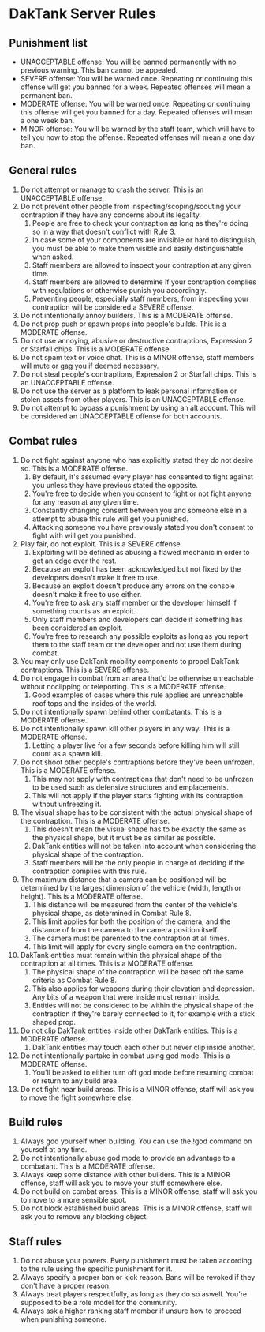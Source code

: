 # DakTank Server Rules

## Punishment list

- UNACCEPTABLE offense: You will be banned permanently with no previous warning. This ban cannot be appealed.
- SEVERE offense: You will be warned once. Repeating or continuing this offense will get you banned for a week. Repeated offenses will mean a permanent ban.
- MODERATE offense: You will be warned once. Repeating or continuing this offense will get you banned for a day. Repeated offenses will mean a one week ban.
- MINOR offense: You will be warned by the staff team, which will have to tell you how to stop the offense. Repeated offenses will mean a one day ban.


## General rules

1. Do not attempt or manage to crash the server. This is an UNACCEPTABLE offense.
2. Do not prevent other people from inspecting/scoping/scouting your contraption if they have any concerns about its legality.
	1. People are free to check your contraption as long as they're doing so in a way that doesn't conflict with Rule 3.
	2. In case some of your components are invisible or hard to distinguish, you must be able to make them visible and easily distinguishable when asked.
	3. Staff members are allowed to inspect your contraption at any given time.
	4. Staff members are allowed to determine if your contraption complies with regulations or otherwise punish you accordingly.
	5. Preventing people, especially staff members, from inspecting your contraption will be considered a SEVERE offense.
3. Do not intentionally annoy builders. This is a MODERATE offense.
4. Do not prop push or spawn props into people's builds. This is a MODERATE offense.
5. Do not use annoying, abusive or destructive contraptions, Expression 2 or Starfall chips. This is a MODERATE offense.
6. Do not spam text or voice chat. This is a MINOR offense, staff members will mute or gag you if deemed necessary.
7. Do not steal people's contraptions, Expression 2 or Starfall chips. This is an UNACCEPTABLE offense.
8. Do not use the server as a platform to leak personal information or stolen assets from other players. This is an UNACCEPTABLE offense.
9. Do not attempt to bypass a punishment by using an alt account. This will be considered an UNACCEPTABLE offense for both accounts.


## Combat rules

1. Do not fight against anyone who has explicitly stated they do not desire so. This is a MODERATE offense.
	1. By default, it's assumed every player has consented to fight against you unless they have previous stated the opposite.
	2. You're free to decide when you consent to fight or not fight anyone for any reason at any given time.
	3. Constantly changing consent between you and someone else in a attempt to abuse this rule will get you punished.
	4. Attacking someone you have previously stated you don't consent to fight with will get you punished.
2. Play fair, do not exploit. This is a SEVERE offense.
	1. Exploiting will be defined as abusing a flawed mechanic in order to get an edge over the rest.
	2. Because an exploit has been acknowledged but not fixed by the developers doesn't make it free to use.
	3. Because an exploit doesn't produce any errors on the console doesn't make it free to use either.
	4. You're free to ask any staff member or the developer himself if something counts as an exploit.
	5. Only staff members and developers can decide if something has been considered an exploit.
	6. You're free to research any possible exploits as long as you report them to the staff team or the developer and not use them during combat.
3. You may only use DakTank mobility components to propel DakTank contraptions. This is a SEVERE offense.
4. Do not engage in combat from an area that'd be otherwise unreachable without noclipping or teleporting. This is a MODERATE offense.
	1. Good examples of cases where this rule applies are unreachable roof tops and the insides of the world.
5. Do not intentionally spawn behind other combatants. This is a MODERATE offense.
6. Do not intentionally spawn kill other players in any way. This is a MODERATE offense.
	1. Letting a player live for a few seconds before killing him will still count as a spawn kill.
7. Do not shoot other people's contraptions before they've been unfrozen. This is a MODERATE offense.
	1. This may not apply with contraptions that don't need to be unfrozen to be used such as defensive structures and emplacements.
	2. This will not apply if the player starts fighting with its contraption without unfreezing it.
8. The visual shape has to be consistent with the actual physical shape of the contraption. This is a MODERATE offense.
	1. This doesn't mean the visual shape has to be exactly the same as the physical shape, but it must be as similar as possible.
	2. DakTank entities will not be taken into account when considering the physical shape of the contraption.
	3. Staff members will be the only people in charge of deciding if the contraption complies with this rule.
9. The maximum distance that a camera can be positioned will be determined by the largest dimension of the vehicle (width, length or height). This is a MODERATE offense.
	1. This distance will be measured from the center of the vehicle's physical shape, as determined in Combat Rule 8.
	2. This limit applies for both the position of the camera, and the distance of from the camera to the camera position itself.
	3. The camera must be parented to the contraption at all times.
	4. This limit will apply for every single camera on the contraption.
10. DakTank entities must remain within the physical shape of the contraption at all times. This is a MODERATE offense.
	1. The physical shape of the contraption will be based off the same criteria as Combat Rule 8.
	2. This also applies for weapons during their elevation and depression. Any bits of a weapon that were inside must remain inside.
	3. Entities will not be considered to be within the physical shape of the contraption if they're barely connected to it, for example with a stick shaped prop.
11. Do not clip DakTank entities inside other DakTank entities. This is a MODERATE offense.
	1. DakTank entities may touch each other but never clip inside another.
12. Do not intentionally partake in combat using god mode. This is a MODERATE offense.
	1. You'll be asked to either turn off god mode before resuming combat or return to any build area.
13. Do not fight near build areas. This is a MINOR offense, staff will ask you to move the fight somewhere else.


## Build rules

1. Always god yourself when building. You can use the !god command on yourself at any time.
2. Do not intentionally abuse god mode to provide an advantage to a combatant. This is a MODERATE offense.
3. Always keep some distance with other builders. This is a MINOR offense, staff will ask you to move your stuff somewhere else.
4. Do not build on combat areas. This is a MINOR offense, staff will ask you to move to a more sensible spot.
5. Do not block established build areas. This is a MINOR offense, staff will ask you to remove any blocking object.


## Staff rules

1. Do not abuse your powers. Every punishment must be taken according to the rule using the specific punishment for it.
2. Always specify a proper ban or kick reason. Bans will be revoked if they don't have a proper reason.
3. Always treat players respectfully, as long as they do so aswell. You're supposed to be a role model for the community.
4. Always ask a higher ranking staff member if unsure how to proceed when punishing someone.
